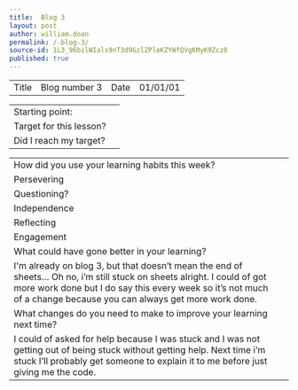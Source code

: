 ```yaml
---
title:  Blog 3
layout: post
author: william.doan
permalink: /-blog-3/
source-id: 1L3_96bilWIals9nT3d9GzlZPleKZYWfQVgKMyK9Zcz8
published: true
---
```

<table>
  <tr>
    <td>Title</td>
    <td>Blog number 3</td>
    <td>Date</td>
    <td>01/01/01</td>
  </tr>
</table>


<table>
  <tr>
    <td>Starting point:</td>
    <td></td>
  </tr>
  <tr>
    <td>Target for this lesson?</td>
    <td></td>
  </tr>
  <tr>
    <td>Did I reach my target? </td>
    <td></td>
  </tr>
</table>


<table>
  <tr>
    <td>How did you use your learning habits this week?</td>
    <td></td>
  </tr>
  <tr>
    <td>Persevering</td>
    <td></td>
  </tr>
  <tr>
    <td>Questioning?</td>
    <td></td>
  </tr>
  <tr>
    <td>Independence</td>
    <td></td>
  </tr>
  <tr>
    <td>Reflecting</td>
    <td></td>
  </tr>
  <tr>
    <td>Engagement</td>
    <td></td>
  </tr>
  <tr>
    <td>What could have gone better in your learning?</td>
    <td></td>
  </tr>
  <tr>
    <td>I'm already on blog 3, but that doesn’t mean the end of sheets… Oh no, i’m still stuck on sheets alright. I could of got more work done but I do say this every week so it’s not much of a change because you can always get more work done.</td>
    <td></td>
  </tr>
  <tr>
    <td>What changes do you need to make to improve your learning next time?</td>
    <td></td>
  </tr>
  <tr>
    <td>I could of asked for help because I was stuck and I was not getting out of being stuck without getting help. Next time i’m stuck I’ll probably get someone to explain it to me before just giving me the code.</td>
    <td></td>
  </tr>
</table>


